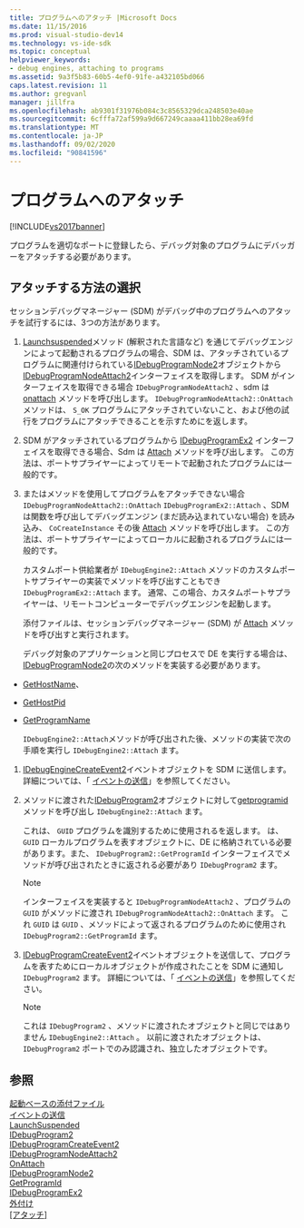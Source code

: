 ```yaml
---
title: プログラムへのアタッチ |Microsoft Docs
ms.date: 11/15/2016
ms.prod: visual-studio-dev14
ms.technology: vs-ide-sdk
ms.topic: conceptual
helpviewer_keywords:
- debug engines, attaching to programs
ms.assetid: 9a3f5b83-60b5-4ef0-91fe-a432105bd066
caps.latest.revision: 11
ms.author: gregvanl
manager: jillfra
ms.openlocfilehash: ab9301f31976b084c3c8565329dca248503e40ae
ms.sourcegitcommit: 6cfffa72af599a9d667249caaaa411bb28ea69fd
ms.translationtype: MT
ms.contentlocale: ja-JP
ms.lasthandoff: 09/02/2020
ms.locfileid: "90841596"
---
```

# <a name="attaching-to-the-program"></a>プログラムへのアタッチ
[!INCLUDE[vs2017banner](../../includes/vs2017banner.md)]

プログラムを適切なポートに登録したら、デバッグ対象のプログラムにデバッガーをアタッチする必要があります。  
  
## <a name="choosing-how-to-attach"></a>アタッチする方法の選択  
 セッションデバッグマネージャー (SDM) がデバッグ中のプログラムへのアタッチを試行するには、3つの方法があります。  
  
1. [Launchsuspended](../../extensibility/debugger/reference/idebugenginelaunch2-launchsuspended.md)メソッド (解釈された言語など) を通じてデバッグエンジンによって起動されるプログラムの場合、SDM は、アタッチされているプログラムに関連付けられている[IDebugProgramNode2](../../extensibility/debugger/reference/idebugprogramnode2.md)オブジェクトから[IDebugProgramNodeAttach2](../../extensibility/debugger/reference/idebugprogramnodeattach2.md)インターフェイスを取得します。 SDM がインターフェイスを取得できる場合 `IDebugProgramNodeAttach2` 、sdm は [onattach](../../extensibility/debugger/reference/idebugprogramnodeattach2-onattach.md) メソッドを呼び出します。 `IDebugProgramNodeAttach2::OnAttach`メソッドは、 `S_OK` プログラムにアタッチされていないこと、および他の試行をプログラムにアタッチできることを示すためにを返します。  
  
2. SDM がアタッチされているプログラムから [IDebugProgramEx2](../../extensibility/debugger/reference/idebugprogramex2.md) インターフェイスを取得できる場合、Sdm は [Attach](../../extensibility/debugger/reference/idebugprogramex2-attach.md) メソッドを呼び出します。 この方法は、ポートサプライヤーによってリモートで起動されたプログラムには一般的です。  
  
3. またはメソッドを使用してプログラムをアタッチできない場合 `IDebugProgramNodeAttach2::OnAttach` `IDebugProgramEx2::Attach` 、SDM は関数を呼び出してデバッグエンジン (まだ読み込まれていない場合) を読み込み、 `CoCreateInstance` その後 [Attach](../../extensibility/debugger/reference/idebugengine2-attach.md) メソッドを呼び出します。 この方法は、ポートサプライヤーによってローカルに起動されるプログラムには一般的です。  
  
    カスタムポート供給業者が `IDebugEngine2::Attach` メソッドのカスタムポートサプライヤーの実装でメソッドを呼び出すこともでき `IDebugProgramEx2::Attach` ます。 通常、この場合、カスタムポートサプライヤーは、リモートコンピューターでデバッグエンジンを起動します。  
  
   添付ファイルは、セッションデバッグマネージャー (SDM) が [Attach](../../extensibility/debugger/reference/idebugengine2-attach.md) メソッドを呼び出すと実行されます。  
  
   デバッグ対象のアプリケーションと同じプロセスで DE を実行する場合は、 [IDebugProgramNode2](../../extensibility/debugger/reference/idebugprogramnode2.md)の次のメソッドを実装する必要があります。  
  
- [GetHostName](../../extensibility/debugger/reference/idebugprogramnode2-gethostname.md)、  
  
- [GetHostPid](../../extensibility/debugger/reference/idebugprogramnode2-gethostpid.md)  
  
- [GetProgramName](../../extensibility/debugger/reference/idebugprogramnode2-getprogramname.md)  
  
  `IDebugEngine2::Attach`メソッドが呼び出された後、メソッドの実装で次の手順を実行し `IDebugEngine2::Attach` ます。  
  
1. [IDebugEngineCreateEvent2](../../extensibility/debugger/reference/idebugenginecreateevent2.md)イベントオブジェクトを SDM に送信します。 詳細については、「 [イベントの送信](../../extensibility/debugger/sending-events.md)」を参照してください。  
  
2. メソッドに渡された[IDebugProgram2](../../extensibility/debugger/reference/idebugprogram2.md)オブジェクトに対して[getprogramid](../../extensibility/debugger/reference/idebugprogram2-getprogramid.md)メソッドを呼び出し `IDebugEngine2::Attach` ます。  
  
     これは、 `GUID` プログラムを識別するために使用されるを返します。 は、 `GUID` ローカルプログラムを表すオブジェクトに、DE に格納されている必要があります。また、 `IDebugProgram2::GetProgramId` インターフェイスでメソッドが呼び出されたときに返される必要があり `IDebugProgram2` ます。  
  
    > [!NOTE]
    > インターフェイスを実装すると `IDebugProgramNodeAttach2` 、プログラムの `GUID` がメソッドに渡され `IDebugProgramNodeAttach2::OnAttach` ます。 これ `GUID` は `GUID` 、メソッドによって返されるプログラムのために使用され `IDebugProgram2::GetProgramId` ます。  
  
3. [IDebugProgramCreateEvent2](../../extensibility/debugger/reference/idebugprogramcreateevent2.md)イベントオブジェクトを送信して、プログラムを表すためにローカルオブジェクトが作成されたことを SDM に通知し `IDebugProgram2` ます。 詳細については、「 [イベントの送信](../../extensibility/debugger/sending-events.md)」を参照してください。  
  
    > [!NOTE]
    > これは `IDebugProgram2` 、メソッドに渡されたオブジェクトと同じではありません `IDebugEngine2::Attach` 。 以前に渡されたオブジェクトは、 `IDebugProgram2` ポートでのみ認識され、独立したオブジェクトです。  
  
## <a name="see-also"></a>参照  
 [起動ベースの添付ファイル](../../extensibility/debugger/launch-based-attachment.md)   
 [イベントの送信](../../extensibility/debugger/sending-events.md)   
 [LaunchSuspended](../../extensibility/debugger/reference/idebugenginelaunch2-launchsuspended.md)   
 [IDebugProgram2](../../extensibility/debugger/reference/idebugprogram2.md)   
 [IDebugProgramCreateEvent2](../../extensibility/debugger/reference/idebugprogramcreateevent2.md)   
 [IDebugProgramNodeAttach2](../../extensibility/debugger/reference/idebugprogramnodeattach2.md)   
 [OnAttach](../../extensibility/debugger/reference/idebugprogramnodeattach2-onattach.md)   
 [IDebugProgramNode2](../../extensibility/debugger/reference/idebugprogramnode2.md)   
 [GetProgramId](../../extensibility/debugger/reference/idebugprogram2-getprogramid.md)   
 [IDebugProgramEx2](../../extensibility/debugger/reference/idebugprogramex2.md)   
 [外付け](../../extensibility/debugger/reference/idebugprogramex2-attach.md)   
 [[アタッチ]](../../extensibility/debugger/reference/idebugengine2-attach.md)
